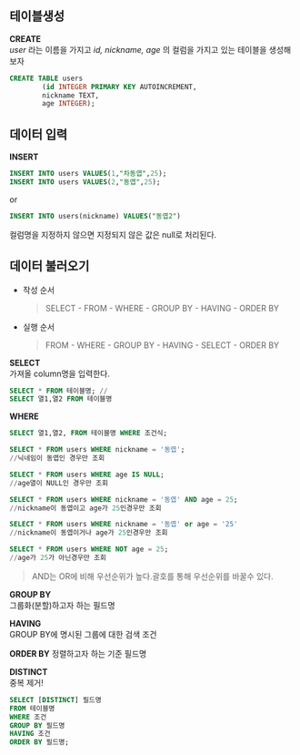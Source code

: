 ## 테이블생성
__CREATE__   
_user_ 라는 이름을 가지고 _id, nickname, age_ 의 컬럼을 가지고 있는 테이블을 생성해보자

```SQL
CREATE TABLE users
        (id INTEGER PRIMARY KEY AUTOINCREMENT,
        nickname TEXT,
        age INTEGER);
```
## 데이터 입력
__INSERT__
```SQL
INSERT INTO users VALUES(1,"차동엽",25);
INSERT INTO users VALUES(2,"동엽",25);
```
or
```SQL
INSERT INTO users(nickname) VALUES("동엽2")
```
컬럼명을 지정하지 않으면 지정되지 않은 값은 null로 처리된다.

## 데이터 불러오기

* 작성 순서
    > SELECT - FROM - WHERE - GROUP BY - HAVING - ORDER BY
* 실행 순서

    > FROM - WHERE - GROUP BY - HAVING - SELECT - ORDER BY

__SELECT__  
가져올 column명을 입력한다.
```SQL
SELECT * FROM 테이블명; //
SELECT 열1,열2 FROM 테이블명
```
__WHERE__
```SQL
SELECT 열1,열2, FROM 테이블명 WHERE 조건식;

SELECT * FROM users WHERE nickname = '동엽';
//닉네임이 동엽인 경우만 조회

SELECT * FROM users WHERE age IS NULL;
//age열이 NULL인 경우만 조회

SELECT * FROM users WHERE nickname = '동엽' AND age = 25;
//nickname이 동엽이고 age가 25인경우만 조회

SELECT * FROM users WHERE nickname = '동엽' or age = '25'
//nickname이 동엽이거나 age가 25인경우만 조회

SELECT * FROM users WHERE NOT age = 25;
//age가 25가 아닌경우만 조회
```

> AND는 OR에 비해 우선순위가 높다.괄호를 통해 우선순위를 바꿀수 있다.

__GROUP BY__  
그룹화(분할)하고자 하는 필드명
<br/>  

__HAVING__  
GROUP BY에 명시된 그룹에 대한 검색 조건
<br/>  

__ORDER BY__
정렬하고자 하는 기준 필드명

__DISTINCT__  
중복 제거!
```SQL
SELECT [DISTINCT] 필드명
FROM 테이블명
WHERE 조건
GROUP BY 필드명
HAVING 조건
ORDER BY 필드명;
```






